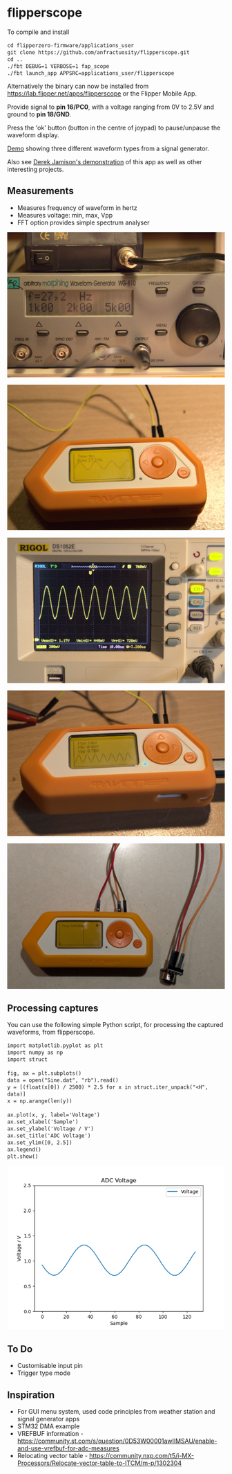 # flipperscope

To compile and install

```
cd flipperzero-firmware/applications_user
git clone https://github.com/anfractuosity/flipperscope.git
cd ..
./fbt DEBUG=1 VERBOSE=1 fap_scope
./fbt launch_app APPSRC=applications_user/flipperscope
```

Alternatively the binary can now be installed from https://lab.flipper.net/apps/flipperscope or the Flipper Mobile App.

Provide signal to **pin 16/PC0**, with a voltage ranging from 0V to 2.5V and ground to **pin 18/GND**.

Press the 'ok' button (button in the centre of joypad) to pause/unpause the waveform display.

[Demo](https://www.youtube.com/watch?v=tu2X1WwADF4) showing three different waveform types from a signal generator.

Also see [Derek Jamison's demonstration](https://www.youtube.com/watch?v=iC5fBGwCPHw&t=374s) of this app as well as other interesting projects.

## Measurements

* Measures frequency of waveform in hertz
* Measures voltage: min, max, Vpp
* FFT option provides simple spectrum analyser

![Signal Generator](photos/sig.jpg)

![Flipper Zero running flipperscope](photos/freq.jpg)

![Rigol](photos/rigol.jpg)

![Flipper Zero running flipperscope - showing voltage measurements](photos/volt.jpg)

![Flipper Zero running flipperscope - showing spectrum analyser](photos/fft.jpg)

## Processing captures

You can use the following simple Python script, for processing the captured waveforms, from flipperscope.

```
import matplotlib.pyplot as plt
import numpy as np
import struct

fig, ax = plt.subplots()
data = open("Sine.dat", "rb").read()
y = [(float(x[0]) / 2500) * 2.5 for x in struct.iter_unpack("<H", data)]
x = np.arange(len(y))

ax.plot(x, y, label='Voltage')
ax.set_xlabel('Sample')
ax.set_ylabel('Voltage / V')
ax.set_title('ADC Voltage')
ax.set_ylim([0, 2.5])
ax.legend()
plt.show()
```

![Captured waveform](photos/sine.png)

## To Do

* Customisable input pin
* Trigger type mode

## Inspiration

* For GUI menu system, used code principles from weather station and signal generator apps
* STM32 DMA example
* VREFBUF information - https://community.st.com/s/question/0D53W00001awIlMSAU/enable-and-use-vrefbuf-for-adc-measures
* Relocating vector table - https://community.nxp.com/t5/i-MX-Processors/Relocate-vector-table-to-ITCM/m-p/1302304
